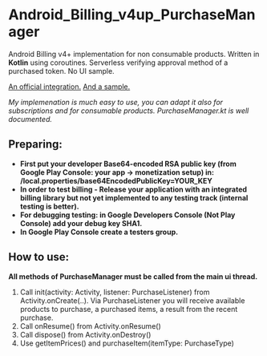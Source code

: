 # Android_Billing_v4up_PurchaseManager
Android Billing v4+ implementation for non consumable products. Written in **Kotlin** using coroutines. Serverless verifying approval method of a purchased token. No UI sample.

[An official integration.](https://developer.android.com/google/play/billing/integrate#kotlin)
[And a sample.](https://github.com/android/play-billing-samples/blob/master/TrivialDriveKotlin/app/src/main/java/com/sample/android/trivialdrivesample/billing/BillingDataSource.kt)

*My implemenation is much easy to use, you can adapt it also for subscriptions and for consumable products.*
*PurchaseManager.kt is well documented.*

## Preparing:
* **First put your developer Base64-encoded RSA public key (from Google Play Console: your app -> monetization setup) in: /local.properties/base64EncodedPublicKey=YOUR_KEY**
* **In order to test billing - Release your application with an integrated billing library but not yet implemented to any testing track (internal testing is better).**
* **For debugging testing: in Google Developers Console (Not Play Console) add your debug key SHA1.**
* **In Google Play Console create a testers group.**

## How to use:
**All methods of PurchaseManager must be called from the main ui thread.**
1. Call init(activity: Activity, listener: PurchaseListener) from Activity.onCreate(..). Via PurchaseListener you will receive available products to purchase, a purchased items, a result from the recent purchase.
2. Call onResume() from Activity.onResume()
3. Call dispose() from Activity.onDestroy()
4. Use getItemPrices() and purchaseItem(itemType: PurchaseType)


